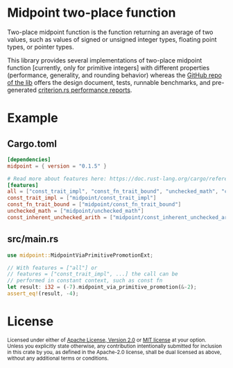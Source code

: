 # Midpoint two-place function

Two-place midpoint function is the function returning an average of two values, such as values of signed or unsigned integer types, floating point types, or pointer types.

This library provides several implementations of two-place midpoint function \[currently, only for primitive integers\] with different properties (performance, generality, and rounding behavior) whereas the [GitHub repo of the lib](https://github.com/JohnScience/midpoint) offers the design document, tests, runnable benchmarks, and pre-generated [criterion.rs performance reports](https://github.com/bheisler/criterion.rs).

# Example

## Cargo.toml

```toml
[dependencies]
midpoint = { version = "0.1.5" }

# Read more about features here: https://doc.rust-lang.org/cargo/reference/features.html#dependency-features
[features]
all = ["const_trait_impl", "const_fn_trait_bound", "unchecked_math", "const_inherent_unchecked_arith"]
const_trait_impl = ["midpoint/const_trait_impl"]
const_fn_trait_bound = ["midpoint/const_fn_trait_bound"]
unchecked_math = ["midpoint/unchecked_math"]
const_inherent_unchecked_arith = ["midpoint/const_inherent_unchecked_arith"]
```

## src/main.rs

```rust
use midpoint::MidpointViaPrimitivePromotionExt;

// With features = ["all"] or 
// features = ["const_trait_impl", ...] the call can be
// performed in constant context, such as const fn
let result: i32 = (-7).midpoint_via_primitive_promotion(&-2);
assert_eq!(result, -4);
```

# License

<sup>
Licensed under either of <a href="LICENSE-APACHE">Apache License, Version
2.0</a> or <a href="LICENSE-MIT">MIT license</a> at your option.
</sup>

<br>

<sub>
Unless you explicitly state otherwise, any contribution intentionally submitted
for inclusion in this crate by you, as defined in the Apache-2.0 license, shall
be dual licensed as above, without any additional terms or conditions.
</sub>